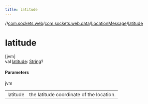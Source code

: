 ```yaml
---
title: latitude
---
```

//[com.sockets.web](../../../index.html)/[com.sockets.web.data](../index.html)/[LocationMessage](index.html)/[latitude](latitude.html)



# latitude



[jvm]\
val [latitude](latitude.html): [String](https://kotlinlang.org/api/latest/jvm/stdlib/kotlin/-string/index.html)?



#### Parameters


jvm

| | |
|---|---|
| latitude | the latitude coordinate of the location. |





